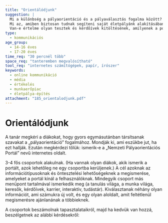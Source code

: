 ```yaml
---
title: "Orientálódjunk"
suggestion: | 
  Mi a különbség a pályaorientáció és a pályaválasztás fogalma között?
  Mi az, amiben biztosan tudnak segíteni saját életpályánk alakításában is ilyen portálok, és mi az, amiben nem?
  Van-e értelme olyan tesztek és kérdőívek kitöltésének, amilyenek a portálon találhatók? Ha igen, miért lehetnek ezek hasznosak? Ha nem, miért nem?
type:
  - kommunikációs
age_group:
  - 14-16 éves
  - 17-20 éves
time_req: "30 percnél több"
space_req: "tanteremben megvalósítható"
tool_req: "internetes számítógépek, papír, írószer"
keywords: 
  - online kommunikáció
  - média
  - értékelés
  - munkaerőpiac
  - életpálya-építés
attachment: "185_orientalodjunk.pdf"
---
```


# Orientálódjunk

A tanár megkéri a diákokat, hogy gyors egymásutánban társítsanak szavakat a „pályaorientáció” fogalmához. Mondják ki, ami eszükbe jut, ha ezt hallják. Ezután megkérdezi tőlük: ismerik-e a „Nemzeti Pályaorientációs Portál” nevű internetes oldalt.

3-4 fős csoportok alakulnak. (Ha vannak olyan diákok, akik ismerik a portált, azok lehetőleg ne egy csoportba kerüljenek.) A cél azoknak az információtípusoknak és öntesztelési lehetőségeknek a megismerése, amelyeket a portál kínál a felhasználóknak. Mindegyik csoport más menüpont tartalmával ismerkedik meg (a tanulás világa, a munka világa, keresők, kérdőívek, karrier, interaktív, tudástár). Kiválasztanak néhány olyan információt, ami számukra új volt, és egy olyan aloldalt, amit feltétlenül megismerésre ajánlanának a többieknek.

A csoportok beszámolnak tapasztalataikról, majd ha kedvük van hozzá, beszélgetnek az alábbi kérdésekről:
  
  
